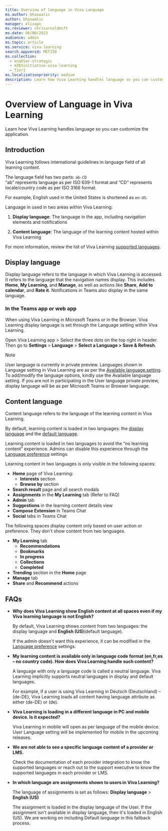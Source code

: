 ```yaml
---
title: Overview of language in Viva Language 
ms.author: bhaswatic
author: bhaswatic
manager: elizapo
ms.reviewer: chrisarnoldmsft
ms.date: 06/08/2023
audience: admin
ms.topic: article
ms.service: viva-learning
search.appverid: MET150
ms.collection:
  - enabler-strategic
  - m365initiative-viva-learning
  - Tier1
ms.localizationpriority: medium
description: Learn how Viva Learning handles language so you can customize the application.
---
```


# Overview of Language in Viva Learning

Learn how Viva Learning handles language so you can customize the application.

## Introduction

Viva Learning follows international guidelines in language field of all learning content.

The language field has two parts: `ab-CD`  
“ab” represents language as per ISO 639-1 format and “CD” represents locale/country code as per ISO 3166 format.

For example, English used in the United States is shortened as `en-US`.

Language in used in two areas within Viva Learning:

1. **Display language**: The language in the app, including navigation elements and notifications

2. **Content language**: The language of the learning content hosted within Viva Learning

For more information, review the list of Viva Learning [supported languages](/viva/learning/viva-learning-supported-languages).


## Display language

Display language refers to the language in which Viva Learning is accessed. It refers to the language that the navigation names display. This includes **Home**, **My Learning**, and **Manage**, as well as actions like **Share**, **Add to calendar**, and **Rate it**. Notifications in Teams also display in the same language. 

### In the Teams app or web app

When using Viva Learning in Microsoft Teams or in the Browser. Viva Learning display language is set through the Language setting within Viva Learning.

Open Viva Learning app > Select the three dots on the top right in header. Then go to **Settings** > **Language** > **Select a Language > Save & Refresh**. 

> [!NOTE]
> User language is currently in private preview. Languages shown in Language setting in Viva Learning are as per the [Available language setting](/viva/learning/language-preferences/#available-languages). To add/modify the language options, kindly use the Available language setting. 
> If you are not in participating in the User language private preview, display language will be as per Microsoft Teams or Browser language.
## Content language

Content language refers to the language of the learning content in Viva Learning.

By default, learning content is loaded in two languages: the [display language](#display-language) and the [default language](/viva/learning/language-preferences/#Default-language).

Learning content is loaded in two languages to avoid the “no learning content” experience. Admins can disable this experience through the [Language preference](/viva/learning/language-preferences/#displaying-content-in-default-and-user-selected-languages) settings.

Learning content in two languages is only visible in the following spaces:

- **Home** page of Viva Learning:
  - **Interests** section
  - **Browse by** section
- **Search result** page and all search modals
- **Assignments** in the **My Learning** tab (Refer to FAQ)
- **Admin** tab
- **Suggestions** in the learning content details view
- **Compose Extension** in Teams Chat
- **Social** tabs in Teams Chat

The following spaces display content only based on user action or preference. They don't show content from two languages.

- **My Learning** tab
  - **Recommendations**
  - **Bookmarks**
  - **In progress**
  - **Collections**
  - **Completed**
- **Trending** section in the **Home** page
- **Manage** tab
- **Share** and **Recommend** actions

## FAQs

- **Why does Viva Learning show English content at all spaces even if my Viva learning language is not English?**

    By default, Viva Learning shows content from two languages: the display language and **English (US)**(default language).

    If the admin doesn't want this experience, it can be modified in the [Language preference](/viva/learning/language-preferences/#Displaying-content-in-default-and-user-selected-languages) settings.

- **My learning content is available only in language code format (en,fr,es – no country code). How does Viva Learning handle such content?**

    A language with only a language code is called a neutral language. Viva Learning implicitly supports neutral languages in display and default languages.

    For example, if a user is using Viva Learning in Deutsch (Deutschland) – (de-DE), Viva Learning loads all content having language attribute as either (de-DE) or (de).
    
 - **Viva Learning is loading in a different language in PC and mobile device. Is it expected?**
 
    Viva Learning in mobile will open as per language of the mobile device. User Language setting will be implemented for mobile in the upcoming releases.

 - **We are not able to see a specific language content of a provider or LMS.**
    
    Check the documentation of each provider integration to know the supported languages or reach out to the support executive to know the supported languages in each provider or LMS.

- **In which language are assignments shown to users in Viva Learning?**

    The language of assignments is set as follows: **Display language** > **English (US)**

    The assignment is loaded in the display language of the User. If the assignment isn't available in display language, then it's loaded in English (US).  We are working on including Default language in this fallback process. 


